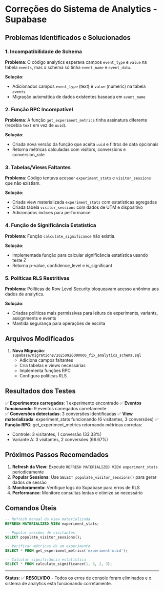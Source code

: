 # Correções do Sistema de Analytics - Supabase

## Problemas Identificados e Solucionados

### 1. **Incompatibilidade de Schema**
**Problema**: O código analytics esperava campos `event_type` e `value` na tabela `events`, mas o schema só tinha `event_name` e `event_data`.

**Solução**: 
- Adicionados campos `event_type` (text) e `value` (numeric) na tabela `events`
- Migração automática de dados existentes baseada em `event_name`

### 2. **Função RPC Incompatível** 
**Problema**: A função `get_experiment_metrics` tinha assinatura diferente (recebia `text` em vez de `uuid`).

**Solução**:
- Criada nova versão da função que aceita `uuid` e filtros de data opcionais
- Retorna métricas calculadas com visitors, conversions e conversion_rate

### 3. **Tabelas/Views Faltantes**
**Problema**: Código tentava acessar `experiment_stats` e `visitor_sessions` que não existiam.

**Solução**:
- Criada view materializada `experiment_stats` com estatísticas agregadas
- Criada tabela `visitor_sessions` com dados de UTM e dispositivo
- Adicionados índices para performance

### 4. **Função de Significância Estatística**
**Problema**: Função `calculate_significance` não existia.

**Solução**:
- Implementada função para calcular significância estatística usando teste Z
- Retorna p-value, confidence_level e is_significant

### 5. **Políticas RLS Restritivas**
**Problema**: Políticas de Row Level Security bloqueavam acesso anônimo aos dados de analytics.

**Solução**:
- Criadas políticas mais permissivas para leitura de experiments, variants, assignments e events
- Mantida segurança para operações de escrita

## Arquivos Modificados

1. **Nova Migração**: `supabase/migrations/20250926000006_fix_analytics_schema.sql`
   - Adiciona campos faltantes
   - Cria tabelas e views necessárias  
   - Implementa funções RPC
   - Configura políticas RLS

## Resultados dos Testes

✅ **Experimentos carregados**: 1 experimento encontrado
✅ **Eventos funcionando**: 9 eventos carregados corretamente  
✅ **Conversões detectadas**: 3 conversões identificadas
✅ **View materializada**: experiment_stats funcionando (6 visitantes, 3 conversões)
✅ **Função RPC**: get_experiment_metrics retornando métricas corretas:
   - Controle: 3 visitantes, 1 conversão (33.33%)
   - Variante A: 3 visitantes, 2 conversões (66.67%)

## Próximos Passos Recomendados

1. **Refresh da View**: Execute `REFRESH MATERIALIZED VIEW experiment_stats` periodicamente
2. **Popular Sessions**: Use `SELECT populate_visitor_sessions()` para gerar dados de sessão
3. **Monitoramento**: Verifique logs do Supabase para erros de RLS
4. **Performance**: Monitore consultas lentas e otimize se necessário

## Comandos Úteis

```sql
-- Refresh manual da view materializada
REFRESH MATERIALIZED VIEW experiment_stats;

-- Popular sessões de visitantes
SELECT populate_visitor_sessions();

-- Verificar métricas de um experimento
SELECT * FROM get_experiment_metrics('experiment-uuid');

-- Calcular significância estatística  
SELECT * FROM calculate_significance(1, 3, 2, 3);
```

---

**Status**: ✅ **RESOLVIDO** - Todos os erros de console foram eliminados e o sistema de analytics está funcionando corretamente.
